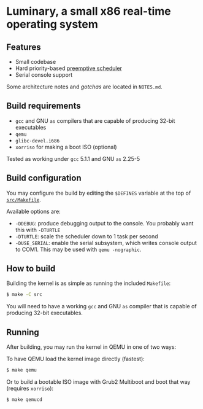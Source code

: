 # Luminary, a small x86 real-time operating system

## Features

* Small codebase
* Hard priority-based [preemptive scheduler](https://github.com/sjkingo/luminary/blob/master/src/sched.c#L1-L82)
* Serial console support

Some architecture notes and *gotchas* are located in `NOTES.md`.

## Build requirements

* `gcc` and GNU `as` compilers that are capable of producing 32-bit executables
* `qemu`
* `glibc-devel.i686`
* `xorriso` for making a boot ISO (optional)

Tested as working under `gcc` 5.1.1 and GNU `as` 2.25-5

## Build configuration

You may configure the build by editing the `$DEFINES` variable at the top of [`src/Makefile`](https://github.com/sjkingo/luminary/blob/master/src/Makefile#L3).

Available options are:

* `-DDEBUG`: produce debugging output to the console. You probably want this with `-DTURTLE`
* `-DTURTLE`: scale the scheduler down to 1 task per second
* `-DUSE_SERIAL`: enable the serial subsystem, which writes console output to COM1. This may be used with `qemu -nographic`.

## How to build

Building the kernel is as simple as running the included `Makefile`:

```bash
$ make -C src
```

You will need to have a working `gcc` and GNU `as` compiler that is capable of
producing 32-bit executables.

## Running

After building, you may run the kernel in QEMU in one of two ways:

To have QEMU load the kernel image directly (fastest):

```bash
$ make qemu
```

Or to build a bootable ISO image with Grub2 Multiboot and boot that way (requires `xorriso`):

```bash
$ make qemucd
```
